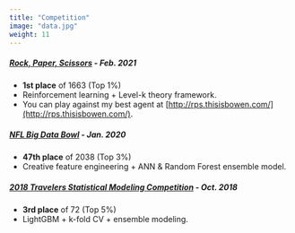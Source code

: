 ```yaml
---
title: "Competition"
image: "data.jpg"
weight: 11
---
```



##### [**Rock, Paper, Scissors**](https://www.kaggle.com/c/rock-paper-scissors) - Feb. 2021
* **1st place** of 1663 (Top 1%)
* Reinforcement learning + Level-k theory framework.
* You can play against my best agent at [http://rps.thisisbowen.com/](http://rps.thisisbowen.com/).

##### [**NFL Big Data Bowl**](https://www.kaggle.com/c/nfl-big-data-bowl-2020) - Jan. 2020
* **47th place** of 2038 (Top 3%)
* Creative feature engineering + ANN & Random Forest ensemble model.

##### [**2018 Travelers Statistical Modeling Competition**](https://www.kaggle.com/c/2018-Travelers-Statistical-Modeling-Competition) - Oct. 2018
* **3rd place** of 72 (Top 5%)
* LightGBM + k-fold CV + ensemble modeling.
